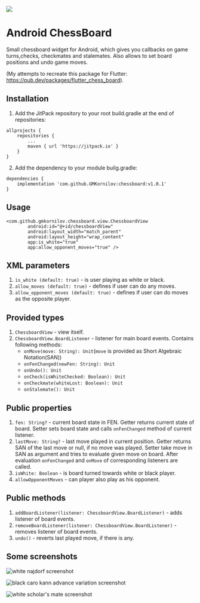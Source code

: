 [![](https://jitpack.io/v/GMKornilov/chessboard.svg)](https://jitpack.io/#GMKornilov/chessboard)

# Android ChessBoard
Small chessboard widget for Android, which gives you callbacks on game turns,checks, checkmates and stalemates. Also allows to set board positions and undo game moves.

(My attempts to recreate this package for Flutter: <https://pub.dev/packages/flutter_chess_board>).

## Installation

1. Add the JitPack repository to your root build.gradle at the end of repositories:

```
allprojects {
    repositories {
        ...
        maven { url 'https://jitpack.io' }
    }
}
```

2. Add the dependency to your module builg.gradle:
```
dependencies {
    implementation 'com.github.GMKornilov:chessboard:v1.0.1'
}
```

## Usage

```
<com.github.gmkornilov.chessboard.view.ChessboardView
        android:id="@+id/chessboardView"
        android:layout_width="match_parent"
        android:layout_height="wrap_content"
        app:is_white="true"
        app:allow_opponent_moves="true" />
```

## XML parameters
1. ```is_white (default: true)``` - is user playing as white or black.
2. ```allow_moves (default: true)``` - defines if user can do any moves.
3. ```allow_opponent_moves (default: true)``` - defines if user can do moves as the opposite player.

## Provided types
1. ```ChessboardView``` - view itself.
2. ```ChessboardView.BoardListener``` - listener for main board events. Contains following methods:
    - ```onMove(move: String): Unit```(```move``` is provided as Short Algebraic Notation(SAN))
    - ```onFenChanged(newFen: String): Unit```
    - ```onUndo(): Unit```
    - ```onCheck(isWhiteChecked: Boolean): Unit```
    - ```onCheckmate(whiteLost: Boolean): Unit```
    - ```onStalemate(): Unit```


## Public properties

1. ```fen: String?``` - current board state in FEN. Getter returns current state of board. Setter sets board state and calls ```onFenChanged``` method of current listener.
2. ```lastMove: String?``` - last move played in current position. Getter returns SAN of the last move or null, if no move was played.
Setter take move in SAN as argument and tries to evaluate given move on board.
After evaluation ```onFenChanged``` and ```onMove``` of corresponding listeners are called.
3. ```isWhite: Boolean``` - is board turned towards white or black player.
4. ```allowOpponentMoves``` - can player also play as his opponent.

## Public methods

1. ```addBoardListener(listener: ChessboardView.BoardListener)``` - adds listener of board events.
2. ```removeBoardListener(listener: ChessboardView.BoardListener)``` - removes listener of board events.
3. ```undo()``` - reverts last played move, if there is any.

## Some screenshots

![white najdorf screenshot](https://i.imgur.com/NbUWrpq.jpeg)

![black caro kann advance variation screenshot](https://i.imgur.com/259G3hu.jpeg)

![white scholar's mate screenshot](https://i.imgur.com/od8g5z0.jpeg)
